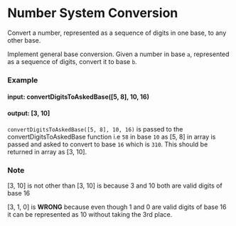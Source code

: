 # Number System Conversion

Convert a number, represented as a sequence of digits in one base, to any other base.

Implement general base conversion. Given a number in base `a`, represented as a sequence of digits, convert it to base `b`.

### Example

#### input: convertDigitsToAskedBase(\[5, 8\], 10, 16)

#### output: \[3, 10\]

`convertDigitsToAskedBase([5, 8], 10, 16)` is passed to the convertDigitsToAskedBase function i.e `58` in base `10` as \[5, 8\] in array is passed and asked to convert to base `16` which is `310`. This should be returned in array as \[3, 10\].

### Note

\[3, 10\] is not other than \[3, 10\] is because 3 and 10 both are valid digits of base 16

\[3, 1, 0\] is **WRONG** because even though 1 and 0 are valid digits of base 16 it can be represented as 10 without taking the 3rd place.
